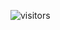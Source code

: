 
![visitors](https://visitor-badge.glitch.me/badge?page_id=Devgeeknerd.bancos-de-dados-full-stack "Total de Visitas")
